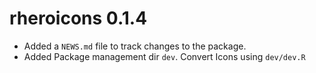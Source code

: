 # rheroicons 0.1.4

* Added a `NEWS.md` file to track changes to the package.
* Added Package management dir `dev`. Convert Icons using `dev/dev.R`